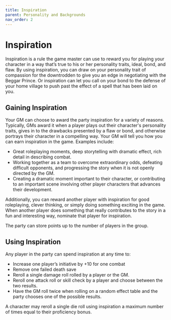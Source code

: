 ```yaml
---
title: Inspiration
parent: Personality and Backgrounds
nav_order: 2
---
```


# Inspiration
Inspiration is a rule the game master can use to reward you for playing your character in a way that’s true to his or her personality traits, ideal, bond, and flaw. By using inspiration, you can draw on your personality trait of compassion for the downtrodden to give you an edge in negotiating with the Beggar Prince. Or inspiration can let you call on your bond to the defense of your home village to push past the effect of a spell that has been laid on you.

## Gaining Inspiration
Your GM can choose to award the party inspiration for a variety of reasons. Typically, GMs award it when a player plays out their character's personality traits, gives in to the drawbacks presented by a flaw or bond, and otherwise portrays their character in a compelling way. Your GM will tell you how you can earn inspiration in the game. Examples include:
* Great roleplaying moments, deep storytelling with dramatic effect, rich detail in describing combat.
* Working together as a team to overcome extraordinary odds, defeating difficult opponents, and progressing the story when it is not openly directed by the GM.
* Creating a dramatic moment important to their character, or contributing to an important scene involving other player characters that advances their development.

Additionally, you can reward another player with inspiration for good roleplaying, clever thinking, or simply doing something exciting in the game. When another player does something that really contributes to the story in a fun and interesting way, nominate that player for inspiration.

The party can store points up to the number of players in the group.

## Using Inspiration
Any player in the party can spend inspiration at any time to:
* Increase one player’s initiative by +10 for one combat
* Remove one failed death save
* Reroll a single damage roll rolled by a player or the GM.
* Reroll one attack roll or skill check by a player and choose between the two results.
* Have the GM roll twice when rolling on a random effect table and the party chooses one of the possible results.

A character may reroll a single die roll using inspiration a maximum number of times equal to their proficiency bonus.

